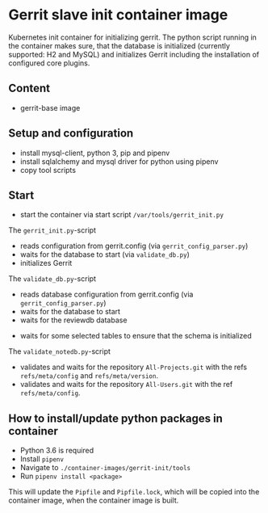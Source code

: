 # Gerrit slave init container image

Kubernetes init container for initializing gerrit. The python script running in
the container makes sure, that the database is initialized (currently supported:
H2 and MySQL) and initializes Gerrit including the installation of configured
core plugins.

## Content

* gerrit-base image

## Setup and configuration

* install mysql-client, python 3, pip and pipenv
* install sqlalchemy and mysql driver for python using pipenv
* copy tool scripts

## Start

* start the container via start script `/var/tools/gerrit_init.py`

The `gerrit_init.py`-script

* reads configuration from gerrit.config (via `gerrit_config_parser.py`)
* waits for the database to start (via `validate_db.py`)
* initializes Gerrit

The `validate_db.py`-script

* reads database configuration from gerrit.config (via `gerrit_config_parser.py`)
* waits for the database to start
* waits for the reviewdb database
+ waits for some selected tables to ensure that the schema is initialized

The `validate_notedb.py`-script

* validates and waits for the repository `All-Projects.git` with the refs
`refs/meta/config` and `refs/meta/version`.
* validates and waits for the repository `All-Users.git` with the ref
`refs/meta/config`.

## How to install/update python packages in container

* Python 3.6 is required
* Install `pipenv`
* Navigate to `./container-images/gerrit-init/tools`
* Run `pipenv install <package>`

This will update the `Pipfile` and `Pipfile.lock`, which will be copied into the
container image, when the container image is built.
